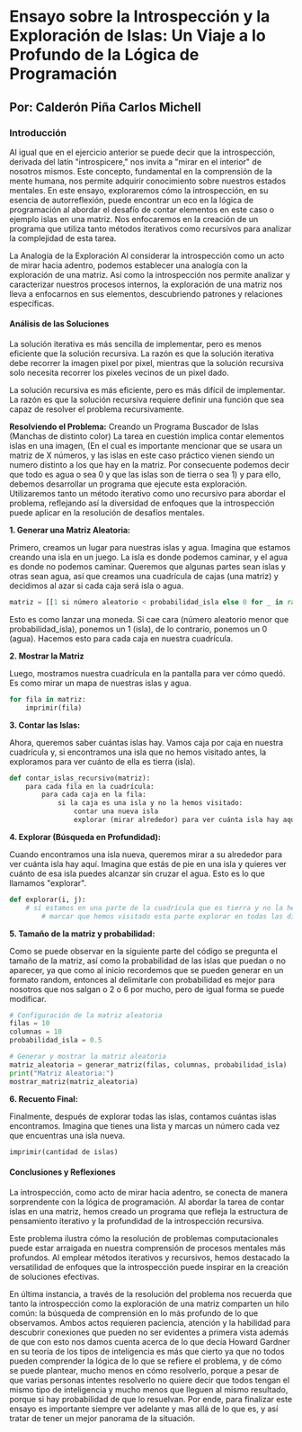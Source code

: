 # Ensayo sobre la Introspección y la Exploración de Islas: Un Viaje a lo Profundo de la Lógica de Programación

## Por: Calderón Piña Carlos Michell

### Introducción

Al igual que en el ejercicio anterior se puede decir que la introspección, derivada del latín "introspicere," nos invita a "mirar en el interior" de nosotros mismos. Este concepto, fundamental en la comprensión de la mente humana, nos permite adquirir conocimiento sobre nuestros estados mentales. En este ensayo, exploraremos cómo la introspección, en su esencia de autorreflexión, puede encontrar un eco en la lógica de programación al abordar el desafío de contar elementos en este caso o ejemplo islas en una matriz. Nos enfocaremos en la creación de un programa que utiliza tanto métodos iterativos como recursivos para analizar la complejidad de esta tarea.

La Analogía de la Exploración
Al considerar la introspección como un acto de mirar hacia adentro, podemos establecer una analogía con la exploración de una matriz. Así como la introspección nos permite analizar y caracterizar nuestros procesos internos, la exploración de una matriz nos lleva a enfocarnos en sus elementos, descubriendo patrones y relaciones específicas.

#### Análisis de las Soluciones

La solución iterativa es más sencilla de implementar, pero es menos eficiente que la solución recursiva. La razón es que la solución iterativa debe recorrer la imagen pixel por pixel, mientras que la solución recursiva solo necesita recorrer los pixeles vecinos de un pixel dado.

La solución recursiva es más eficiente, pero es más difícil de implementar. La razón es que la solución recursiva requiere definir una función que sea capaz de resolver el problema recursivamente.

__Resolviendo el Problema:__ Creando un Programa Buscador de Islas (Manchas de distinto color)
La tarea en cuestión implica contar elementos islas en una imagen, (En el cual es importante mencionar que se usara un matriz de X números, y las islas en este caso práctico vienen siendo un numero distinto a los que hay en la matriz. Por consecuente podemos decir que todo es agua o sea 0 y que las islas son de tierra o sea 1) y para ello, debemos desarrollar un programa que ejecute esta exploración. Utilizaremos tanto un método iterativo como uno recursivo para abordar el problema, reflejando así la diversidad de enfoques que la introspección puede aplicar en la resolución de desafíos mentales.

__1. Generar una Matriz Aleatoria:__

Primero, creamos un lugar para nuestras islas y agua. Imagina que estamos creando una isla en un juego. La isla es donde podemos caminar, y el agua es donde no podemos caminar. Queremos que algunas partes sean islas y otras sean agua, así que creamos una cuadrícula de cajas (una matriz) y decidimos al azar si cada caja será isla o agua.

```Python  
matriz = [[1 si número aleatorio < probabilidad_isla else 0 for _ in range(columnas)] for _ in range(filas)]

```

Esto es como lanzar una moneda. Si cae cara (número aleatorio menor que probabilidad_isla), ponemos un 1 (isla), de lo contrario, ponemos un 0 (agua). Hacemos esto para cada caja en nuestra cuadrícula.

__2. Mostrar la Matriz__

Luego, mostramos nuestra cuadrícula en la pantalla para ver cómo quedó. Es como mirar un mapa de nuestras islas y agua.

```Python
for fila in matriz:
    imprimir(fila)
```

__3. Contar las Islas:__

Ahora, queremos saber cuántas islas hay. Vamos caja por caja en nuestra cuadrícula y, si encontramos una isla que no hemos visitado antes, la exploramos para ver cuánto de ella es tierra (isla).

```Python
def contar_islas_recursivo(matriz):
    para cada fila en la cuadrícula:
        para cada caja en la fila:
            si la caja es una isla y no la hemos visitado:
                contar una nueva isla
                explorar (mirar alrededor) para ver cuánta isla hay aquí
```

__4. Explorar (Búsqueda en Profundidad):__

Cuando encontramos una isla nueva, queremos mirar a su alrededor para ver cuánta isla hay aquí. Imagina que estás de pie en una isla y quieres ver cuánto de esa isla puedes alcanzar sin cruzar el agua. Esto es lo que llamamos "explorar".

```Python
def explorar(i, j):
    # sí estamos en una parte de la cuadrícula que es tierra y no la hemos visitado:
        # marcar que hemos visitado esta parte explorar en todas las direcciones (arriba, abajo, izquierda, derecha) para ver cuánta isla hay en cada dirección
```

__5. Tamaño de la matriz y probabilidad:__

Como se puede observar en la siguiente parte del código se pregunta el tamaño de la matriz, así como la probabilidad de las islas que puedan o no aparecer, ya que como al inicio recordemos que se pueden generar en un formato random, entonces al delimitarle con probabilidad es mejor para nosotros que nos salgan o 2 o 6 por mucho, pero de igual forma se puede modificar.

```Python
# Configuración de la matriz aleatoria
filas = 10
columnas = 10
probabilidad_isla = 0.5

# Generar y mostrar la matriz aleatoria
matriz_aleatoria = generar_matriz(filas, columnas, probabilidad_isla)
print("Matriz Aleatoria:")
mostrar_matriz(matriz_aleatoria)
```

__6. Recuento Final:__

Finalmente, después de explorar todas las islas, contamos cuántas islas encontramos. Imagina que tienes una lista y marcas un número cada vez que encuentras una isla nueva.

```Python
imprimir(cantidad de islas)
```

#### Conclusiones y Reflexiones

La introspección, como acto de mirar hacia adentro, se conecta de manera sorprendente con la lógica de programación. Al abordar la tarea de contar islas en una matriz, hemos creado un programa que refleja la estructura de pensamiento iterativo y la profundidad de la introspección recursiva.

Este problema ilustra cómo la resolución de problemas computacionales puede estar arraigada en nuestra comprensión de procesos mentales más profundos. Al emplear métodos iterativos y recursivos, hemos destacado la versatilidad de enfoques que la introspección puede inspirar en la creación de soluciones efectivas.

En última instancia, a través de la resolución del problema nos recuerda que tanto la introspección como la exploración de una matriz comparten un hilo común: la búsqueda de comprensión en lo más profundo de lo que observamos. Ambos actos requieren paciencia, atención y la habilidad para descubrir conexiones que pueden no ser evidentes a primera vista además de que con esto nos damos cuenta acerca de lo que decía Howard Gardner en su teoría de los tipos de inteligencia es más que cierto ya que no todos pueden comprender la lógica de lo que se refiere el problema, y de cómo se puede plantear, mucho menos en cómo resolverlo, porque a pesar de que varias personas intentes resolverlo no quiere decir que todos tengan el mismo tipo de inteligencia y mucho menos que lleguen al mismo resultado, porque si hay probabilidad de que lo resuelvan. Por ende, para finalizar este ensayo es importante siempre ver adelante y mas allá de lo que es, y así tratar de tener un mejor panorama de la situación.
